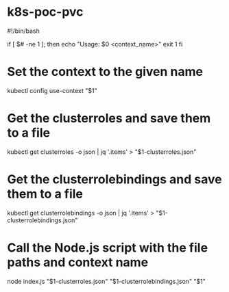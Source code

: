 # k8s-poc-pvc

#!/bin/bash

if [ $# -ne 1 ]; then
  echo "Usage: $0 <context_name>"
  exit 1
fi

# Set the context to the given name
kubectl config use-context "$1"

# Get the clusterroles and save them to a file
kubectl get clusterroles -o json | jq '.items' > "$1-clusterroles.json"

# Get the clusterrolebindings and save them to a file
kubectl get clusterrolebindings -o json | jq '.items' > "$1-clusterrolebindings.json"

# Call the Node.js script with the file paths and context name
node index.js "$1-clusterroles.json" "$1-clusterrolebindings.json" "$1"
